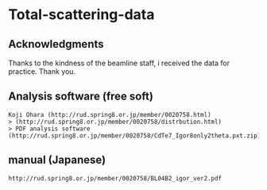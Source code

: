 # Total-scattering-data


## Acknowledgments
  Thanks to the kindness of the beamline staff, i received the data for practice. Thank you.


## Analysis software (free soft)
	Koji Ohara (http://rud.spring8.or.jp/member/0020758.html)
	> (http://rud.spring8.or.jp/member/0020758/distrbution.html)
	> PDF analysis software (http://rud.spring8.or.jp/member/0020758/CdTe7_Igor8only2theta.pxt.zip)

## manual (Japanese)
	http://rud.spring8.or.jp/member/0020758/BL04B2_igor_ver2.pdf
